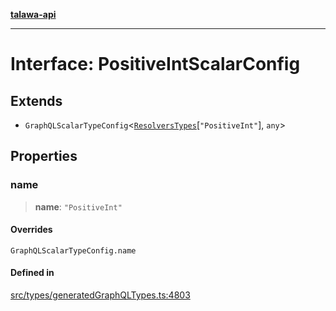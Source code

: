 [**talawa-api**](../../../README.md)

***

# Interface: PositiveIntScalarConfig

## Extends

- `GraphQLScalarTypeConfig`\<[`ResolversTypes`](../type-aliases/ResolversTypes.md)\[`"PositiveInt"`\], `any`\>

## Properties

### name

> **name**: `"PositiveInt"`

#### Overrides

`GraphQLScalarTypeConfig.name`

#### Defined in

[src/types/generatedGraphQLTypes.ts:4803](https://github.com/Suyash878/talawa-api/blob/f376d03c37e9acd046e7cc983947432c95f74442/src/types/generatedGraphQLTypes.ts#L4803)
